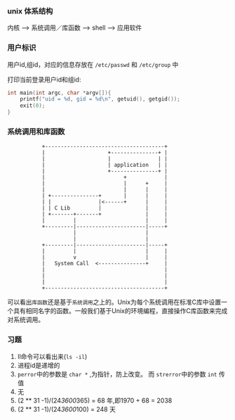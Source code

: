 ### unix 体系结构

内核 --> 系统调用／库函数 --> shell --> 应用软件

### 用户标识

用户id,组id，对应的信息存放在 `/etc/passwd` 和 `/etc/group` 中

打印当前登录用户id和组id:

```c
int main(int argc, char *argv[]){
    printf("uid = %d, gid = %d\n", getuid(), getgid());
    exit(0);	
}
```

### 系统调用和库函数

               +--------------------------------------+
               |                    +---------------+ |
               |                    |               | |
               |                    | application   | |
               |                    +---------------+ |
               |                         +            |
               |                         |      +     |
               |                         |      |     |
               | +---------------+       |      |     |
               | |               |<------+      |     |
               | | C Lib         |              |     |
               | +-------+-------+              |     |
               |         |                      |     |
               +---------|----------------------|-----+
                         |                      |
                         |                      |
               +---------|----------------------|-----+
               |         |                      |     |
               |         v                      |     |
               |   System Call  <---------------+     |
               |                                      |
               |                                      |
               |                                      |
               +--------------------------------------+

可以看出`库函数`还是基于`系统调用`之上的。Unix为每个系统调用在标准C库中设置一个具有相同名字的函数。一般我们基于Unix的环境编程，直接操作C库函数来完成对系统调用。

### 习题

1. ll命令可以看出来(`ls -il`)
2. 进程id是递增的
3. `perror`中的参数是 `char *` ,为指针，防上改变。 而 `strerror`中的参数 `int` 传值
4. 无
5. (2 ** 31 -1)/(24*3600*365) = 68 年,即1970 + 68 = 2038
6. (2 ** 31 -1)/(24*3600*100) = 248 天






